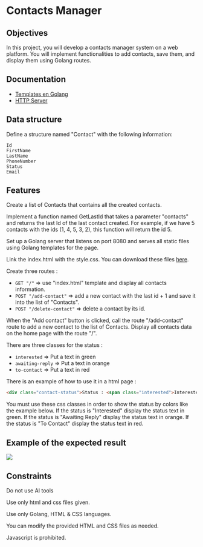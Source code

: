 # Contacts Manager

## Objectives

In this project, you will develop a contacts manager system on a web platform. You will implement functionalities to add contacts, save them, and display them using Golang routes.

## Documentation

- [Templates en Golang](https://pkg.go.dev/html/template)
- [HTTP Server](https://gowebexamples.com/http-server/)

## Data structure

Define a structure named "Contact" with the following information:

```
Id
FirstName
LastName
PhoneNumber
Status
Email
```

## Features  

Create a list of Contacts that contains all the created contacts.

Implement a function named GetLastId that takes a parameter "contacts" and returns the last Id of the last contact created. For example, if we have 5 contacts with the ids (1, 4, 5, 3, 2), this function will return the id 5.

Set up a Golang server that listens on port 8080 and serves all static files using Golang templates for the page.

Link the index.html with the style.css. You can download these files [here](https://moodle.ynov.com/mod/folder/view.php?id=149753).

Create three routes :

- `GET "/"` => use "index.html" template and display all contacts information.
- `POST "/add-contact"` => add a new contact with the last id + 1 and save it into the list of "Contacts".
- `POST "/delete-contact"` => delete a contact by its id.

When the "Add contact" button is clicked, call the route "/add-contact" route to add a new contact to the list of Contacts. Display all contacts data on the home page with the route "/".

There are three classes for the status :
- `interested` => Put a text in green
- `awaiting-reply` => Put a text in orange
- `to-contact` => Put a text in red

There is an example of how to use it in a html page :
```html
<div class="contact-status">Status : <span class="interested">Interested</span></div>
```

You must use these css classes in order to show the status by colors like the example below. If the status is "Interested" display the status text in green. If the status is "Awaiting Reply" display the status text in orange. If the status is "To Contact" display the status text in red.

## Example of the expected result

![](https://i.imgur.com/1BKnBn7.gif)

## Constraints

Do not use AI tools 

Use only html and css files given.

Use only Golang, HTML & CSS languages.

You can modify the provided HTML and CSS files as needed.

Javascript is prohibited.